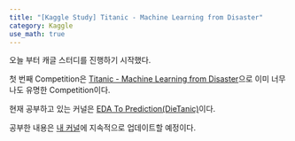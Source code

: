 ```yaml
---
title: "[Kaggle Study] Titanic - Machine Learning from Disaster"
category: Kaggle
use_math: true
---
```


오늘 부터 캐글 스터디를 진행하기 시작했다.

첫 번째 Competition은 <a href="https://www.kaggle.com/c/titanic">Titanic - Machine Learning from Disaster</a>으로 이미 너무나도 유명한 Competition이다.

현재 공부하고 있는 커널은 <a href="https://www.kaggle.com/ash316/eda-to-prediction-dietanic">EDA To Prediction(DieTanic)</a>이다.

공부한 내용은 <a href="https://www.kaggle.com/gilbertlim/eda-to-prediction-dietanic-gilbert">내 커널</a>에 지속적으로 업데이트할 예정이다.